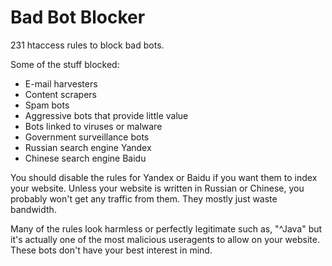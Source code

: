 Bad Bot Blocker
===============

231 htaccess rules to block bad bots.

Some of the stuff blocked:

- E-mail harvesters
- Content scrapers
- Spam bots
- Aggressive bots that provide little value
- Bots linked to viruses or malware
- Government surveillance bots
- Russian search engine Yandex
- Chinese search engine Baidu

You should disable the rules for Yandex or Baidu if you want
them to index your website. Unless your website is written
in Russian or Chinese, you probably won't get any traffic
from them. They mostly just waste bandwidth.

Many of the rules look harmless or perfectly legitimate
such as, "^Java" but it's actually one of the most
malicious useragents to allow on your website. These
bots don't have your best interest in mind.

